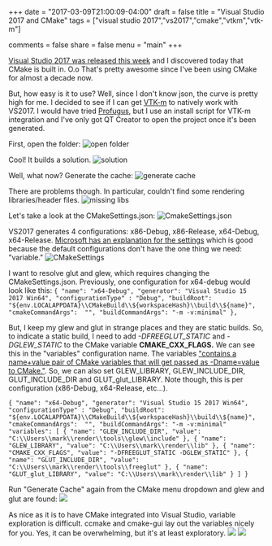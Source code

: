 +++
date = "2017-03-09T21:00:09-04:00"
draft = false
title = "Visual Studio 2017 and CMake"
tags = ["visual studio 2017","vs2017","cmake","vtkm","vtk-m"]

comments = false
share = false
menu = "main"
+++

[Visual Studio 2017 was released this week](https://arstechnica.com/information-technology/2017/03/20-years-in-the-making-visual-studio-2017-is-faster-leaner-devops-ier/) and I 
discovered today that CMake is built in. O.o That's pretty awesome since I've been using CMake for almost a decade now.

But, how easy is it to use? Well, since I don't know json, the curve is pretty high for me. I decided to see if I can get [VTK-m](http://m.vtk.org/index.php/Main_Page) 
to natively work with VS2017. I would have tried [Profugus](https://github.com/ORNL-CEES/Profugus), but I use an install script for VTK-m integration and I've
only got QT Creator to open the project once it's been generated.

First, open the folder:
![open folder](/images/2017/03/09/file-folder-dialog.png)

Cool! It builds a solution.
![solution](/images/2017/03/09/empty-vs2017.png)

Well, what now? Generate the cache:
![generate cache](/images/2017/03/09/generate-cache.png)

There are problems though. In particular, couldn't find some rendering libraries/header files. 
![missing libs](/images/2017/03/09/problems.png)

Let's take a look at the CMakeSettings.json:
![CmakeSettings.json](/images/2017/03/09/change-cmake-settings.png)

VS2017 generates 4 configurations: x86-Debug, x86-Release, x64-Debug, x64-Release. [Microsoft has an explanation for the settings](https://blogs.msdn.microsoft.com/vcblog/2016/10/05/cmake-support-in-visual-studio/) which is good because the default
configurations don't have the one thing we need: "variable."
![CMakeSettings](/images/2017/03/09/cmakesettings.png)

I want to resolve glut and glew, which requires changing the CMakeSettings.json. Previously, one configuration for x64-debug would look like this:
`
{
    "name": "x64-Debug",
    "generator": "Visual Studio 15 2017 Win64",
    "configurationType" : "Debug",
    "buildRoot":  "${env.LOCALAPPDATA}\\CMakeBuild\\${workspaceHash}\\build\\${name}",
    "cmakeCommandArgs":  "",
    "buildCommandArgs": "-m -v:minimal"
},
`

But, I keep my glew and glut in strange places and they are static builds. So, to indicate a static build, I need to add *-DFREEGLUT_STATIC* and *-DGLEW_STATIC*
to the CMake variable **CMAKE_CXX_FLAGS.** We can see this in the "variables" configuration name. The variables ["contains a name+value pair of CMake variables that will get passed as -Dname=value to CMake."](https://blogs.msdn.microsoft.com/vcblog/2016/10/05/cmake-support-in-visual-studio/#configure-cmake). So, we can also set GLEW_LIBRARY, GLEW_INCLUDE_DIR, GLUT_INCLUDE_DIR and GLUT_glut_LIBRARY. Note though, this is per configuration (x86-Debug, x64-Release, etc...). 

`
{
    "name": "x64-Debug",
    "generator": "Visual Studio 15 2017 Win64",
    "configurationType" : "Debug",
    "buildRoot":  "${env.LOCALAPPDATA}\\CMakeBuild\\${workspaceHash}\\build\\${name}",
    "cmakeCommandArgs":  "",
    "buildCommandArgs": "-m -v:minimal"
    "variables": [
        {
        "name": "GLEW_INCLUDE_DIR",
        "value": "C:\\Users\\mark\\render\\tools\\glew\\include"
        },
        {
        "name": "GLEW_LIBRARY",
        "value": "C:\\Users\\mark\\render\\lib"
        },
        {
        "name": "CMAKE_CXX_FLAGS",
        "value": "-DFREEGLUT_STATIC -DGLEW_STATIC"
        },
        {
        "name": "GLUT_INCLUDE_DIR",
        "value": "C:\\Users\\mark\\render\\tools\\freeglut"
        },
        {
        "name": "GLUT_glut_LIBRARY",
        "value": "C:\\Users\\mark\\render\\lib"
        }
    ]
}
`

Run "Generate Cache" again from the CMake menu dropdown and glew and glut are found:
![](/images/2017/03/09/glew-glut-good.png)

As nice as it is to have CMake integrated into Visual Studio, variable exploration is difficult. ccmake and cmake-gui 
lay out the variables nicely for you. Yes, it can be overwhelming, but it's at least exploratory.
![](/images/2017/03/09/ccmake.png)
![](/images/2017/03/09/ccmake2.png)

